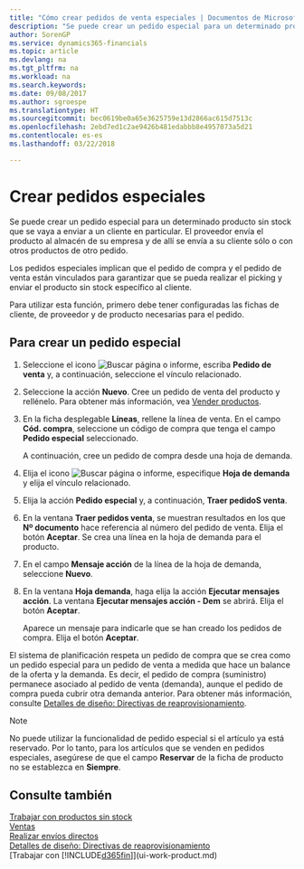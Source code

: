 ```yaml
---
title: "Cómo crear pedidos de venta especiales | Documentos de Microsoft"
description: "Se puede crear un pedido especial para un determinado producto sin stock que se vaya a enviar a un cliente en particular. El proveedor envía el producto al almacén de su empresa y de allí se envía a su cliente sólo o con otros productos de otro pedido."
author: SorenGP
ms.service: dynamics365-financials
ms.topic: article
ms.devlang: na
ms.tgt_pltfrm: na
ms.workload: na
ms.search.keywords: 
ms.date: 09/08/2017
ms.author: sgroespe
ms.translationtype: HT
ms.sourcegitcommit: bec0619be0a65e3625759e13d2866ac615d7513c
ms.openlocfilehash: 2ebd7ed1c2ae9426b481edabbb8e4957073a5d21
ms.contentlocale: es-es
ms.lasthandoff: 03/22/2018

---
```

# <a name="create-special-orders"></a>Crear pedidos especiales
Se puede crear un pedido especial para un determinado producto sin stock que se vaya a enviar a un cliente en particular. El proveedor envía el producto al almacén de su empresa y de allí se envía a su cliente sólo o con otros productos de otro pedido.  

Los pedidos especiales implican que el pedido de compra y el pedido de venta están vinculados para garantizar que se pueda realizar el picking y enviar el producto sin stock específico al cliente.  

Para utilizar esta función, primero debe tener configuradas las fichas de cliente, de proveedor y de producto necesarias para el pedido.  

## <a name="to-create-a-special-order"></a>Para crear un pedido especial  
1.  Seleccione el icono ![Buscar página o informe](media/ui-search/search_small.png "icono Buscar página o informe"), escriba **Pedido de venta** y, a continuación, seleccione el vínculo relacionado.  
2. Seleccione la acción **Nuevo**. Cree un  pedido de venta del producto y rellénelo. Para obtener más información, vea [Vender productos](sales-how-sell-products.md).
3.  En la ficha desplegable **Líneas**, rellene la línea de venta. En el campo **Cód. compra**, seleccione un código de compra que tenga el campo **Pedido especial** seleccionado.

    A continuación, cree un pedido de compra desde una hoja de demanda.  
4. Elija el icono ![Buscar página o informe](media/ui-search/search_small.png "icono Buscar página o informe"), especifique **Hoja de demanda** y elija el vínculo relacionado.  
5. Elija la acción **Pedido especial** y, a continuación, **Traer pedidoS venta**.  
6.  En la ventana **Traer pedidos venta**, se muestran resultados en los que **Nº documento** hace referencia al número del pedido de venta. Elija el botón **Aceptar**. Se crea una línea en la hoja de demanda para el producto.  
7.  En el campo **Mensaje acción** de la línea de la hoja de demanda, seleccione **Nuevo**.  
8.  En la ventana **Hoja demanda**, haga elija la acción **Ejecutar mensajes acción**. La ventana **Ejecutar mensajes acción - Dem** se abrirá. Elija el botón **Aceptar**.  

    Aparece un mensaje para indicarle que se han creado los pedidos de compra. Elija el botón **Aceptar**.  

El sistema de planificación respeta un pedido de compra que se crea como un pedido especial para un pedido de venta a medida que hace un balance de la oferta y la demanda. Es decir, el pedido de compra (suministro) permanece asociado al pedido de venta (demanda), aunque el pedido de compra pueda cubrir otra demanda anterior. Para obtener más información, consulte [Detalles de diseño: Directivas de reaprovisionamiento](design-details-reservation-order-tracking-and-action-messaging.md).  

> [!NOTE]  
>  No puede utilizar la funcionalidad de pedido especial si el artículo ya está reservado. Por lo tanto, para los artículos que se venden en pedidos especiales, asegúrese de que el campo **Reservar** de la ficha de producto no se establezca en **Siempre**.  

## <a name="see-also"></a>Consulte también  
[Trabajar con productos sin stock](inventory-how-work-nonstock-items.md)  
[Ventas](sales-manage-sales.md)  
[Realizar envíos directos](sales-how-drop-shipment.md)   
[Detalles de diseño: Directivas de reaprovisionamiento](design-details-reservation-order-tracking-and-action-messaging.md)  
[Trabajar con [!INCLUDE[d365fin](includes/d365fin_md.md)]](ui-work-product.md)

